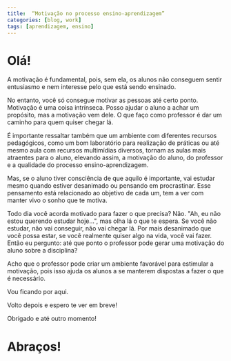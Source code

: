 ```yaml
---
title:  “Motivação no processo ensino-aprendizagem”
categories: [blog, work]
tags: [aprendizagem, ensino]
---
```


# Olá!

A motivação é fundamental, pois, sem ela, os alunos não conseguem sentir entusiasmo e nem interesse pelo que está sendo ensinado.

No entanto, você só consegue motivar as pessoas até certo ponto. Motivação é uma coisa intrínseca. Posso ajudar o aluno a achar um propósito, mas a motivação vem dele. O que faço como professor é dar um caminho para quem quiser chegar lá. 

É importante ressaltar também que um ambiente com diferentes recursos pedagógicos, como um bom laboratório para realização de práticas ou até mesmo aula com recursos multimídias diversos, tornam as aulas mais atraentes para o aluno, elevando assim, a motivação do aluno, do professor e a qualidade do processo ensino-aprendizagem.

Mas, se o aluno tiver consciência de que aquilo é importante, vai estudar mesmo quando estiver desanimado ou pensando em procrastinar. Esse pensamento está relacionado ao objetivo de cada um, tem a ver com manter vivo o sonho que te motiva.

Todo dia você acorda motivado para fazer o que precisa? Não. "Ah, eu não estou querendo estudar hoje...", mas olha lá o que te espera. Se você não estudar, não vai conseguir, não vai chegar lá. Por mais desanimado que você possa estar, se você realmente quiser algo na vida, você vai fazer. Então eu pergunto: até que ponto o professor pode gerar uma motivação do aluno sobre a disciplina?

Acho que o professor pode criar um ambiente favorável para estimular a motivação, pois isso ajuda os alunos a se manterem dispostas a fazer o que é necessário.

Vou ficando por aqui. 

Volto depois e espero te ver em breve!

Obrigado e até outro momento!

# Abraços!

